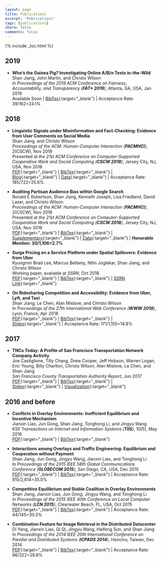 ```yaml
---
layout: page
title: Publications
excerpt: "Publications"
tags: [publications]
share: false
comments: false 
---
```


{% include _toc.html %}

## 2019

* **Who’s the Guinea Pig? Investigating Online A/B/n Tests in-the-Wild**  
Shan Jiang, John Martin, and Christo Wilson  
In *Proceedings of the 2019 ACM Conference on Fairness, Accountability, and Transparency (**FAT\* 2019**)*, Atlanta, GA, USA, Jan 2019  
Available Soon | [BibTex](fat19_bib.txt){:target="_blank"} | Acceptance Rate: 39/162=24.1%

## 2018

* **Linguistic Signals under Misinformation and Fact-Checking: Evidence from User Comments on Social Media**  
Shan Jiang, and Christo Wilson  
*Proceedings of the ACM: Human-Computer Interaction (**PACMHCI**)*, 2(CSCW), Nov 2018  
Presented at *the 21st ACM Conference on Computer-Supported Cooperative Work and Social Computing (**CSCW 2018**)*, Jersey City, NJ, USA, Nov 2018  
[PDF](cscw18a_paper.pdf){:target="_blank"} | [BibTex](cscw18a_bib.txt){:target="_blank"} | [Blog](https://medium.com/@shan.sam.jiang/people-get-touchy-about-misinformation-and-about-the-truth-too-9930563d96d8){:target="_blank"} | [Data](../resources/#misinformation){:target="_blank"} | Acceptance Rate: 185/722=25.6%

* **Auditing Partisan Audience Bias within Google Search**  
Ronald E Robertson, Shan Jiang, Kenneth Joseph, Lisa Friedland, David Lazer, and Christo Wilson  
*Proceedings of the ACM: Human-Computer Interaction (**PACMHCI**)*, 2(CSCW), Nov 2018  
Presented at *the 21st ACM Conference on Computer-Supported Cooperative Work and Social Computing (**CSCW 2018**)*, Jersey City, NJ, USA, Nov 2018  
[PDF](cscw18b_paper.pdf){:target="_blank"} | [BibTex](cscw18b_bib.txt){:target="_blank"} | [Supplementary](cscw18b_supplementary.pdf){:target="_blank"} | [Data](../resources/#partisan-bias){:target="_blank"} | **Honorable Mention: 30/1,106=2.7%** 

* **Surge Pricing on a Service Platform under Spatial Spillovers: Evidence from Uber**  
Kyungmin Brad Lee, Marcus Bellamy, Nitin Joglekar, Shan Jiang, and Christo Wilson  
Working paper, available at *SSRN*, Oct 2018  
[PDF](ssrn18_paper.pdf){:target="_blank"} | [BibTex](ssrn18_bib.txt){:target="_blank"} | [SSRN Link](https://ssrn.com/abstract=3261811){:target="_blank"}  

* **On Ridesharing Competition and Accessibility: Evidence from Uber, Lyft, and Taxi**  
Shan Jiang, Le Chen, Alan Mislove, and Christo Wilson  
In *Proceedings of the 27th International Web Conference (**WWW 2018**)*, Lyon, France, Apr 2018  
[PDF](www18_paper.pdf){:target="_blank"} | [BibTex](www18_bib.txt){:target="_blank"} | [Slides](www18_slides.pdf){:target="_blank"} | Acceptance Rate: 171/1,155=14.8%

## 2017

* **TNCs Today: A Profile of San Francisco Transportation Network Company Activity**  
Joe Castiglione, Tilly Chang, Drew Cooper, Jeff Hobson, Warren Logan, Eric Young, Billy Charlton, Christo Wilson, Alan Mislove, Le Chen, and Shan Jiang  
*San Francisco County Transportation Authority Report*, Jun 2017  
[PDF](sfcta17_paper.pdf){:target="_blank"} | [BibTex](sfcta17_bib.txt){:target="_blank"} | [Slides](sfcta17_slides.pdf){:target="_blank"} | [Visualization](https://tncstoday.sfcta.org){:target="_blank"}

## 2016 and before

* **Conflicts in Overlay Environments: Inefficient Equilibrium and Incentive Mechanism**  
Jianxin Liao, Jun Gong, Shan Jiang, Tonghong Li, and Jingyu Wang  
*KSII Transactions on Internet and Information Systems (**TIIS**)*, 10(5), May 2016  
[PDF](tiis16_paper.pdf){:target="_blank"} | [BibTex](tiis16_bib.txt){:target="_blank"}

* **Interactions among Overlays and Traffic Engineering: Equilibrium and Cooperation without Payment**  
Shan Jiang, Jun Gong, Jingyu Wang, Jianxin Liao, and Tonghong Li  
In *Proceedings of the 2015 IEEE 58th Global Communications Conference (**GLOBECOM 2015**)*, San Diego, CA, USA, Dec 2015  
[PDF](globecom15_paper.pdf){:target="_blank"} | [BibTex](globecom15_bib.txt){:target="_blank"} | Acceptance Rate: 915/2,614=35.0%

* **Competitive Equilibrium and Stable Coalition in Overlay Environments**  
Shan Jiang, Jianxin Liao, Jun Gong, Jingyu Wang, and Tonghong Li  
In *Proceedings of the 2015 IEEE 40th Conference on Local Computer Networks (**LCN 2015**)*, Clearwater Beach, FL, USA, Oct 2015  
[PDF](lcn15_paper.pdf){:target="_blank"} | [BibTex](lcn15_bib.txt){:target="_blank"} | Acceptance Rate: 44/145=30.3%

* **Combination Feature for Image Retrieval in the Distributed Datacenter**   
Di Yang, Jianxin Liao, Qi Qi, Jingyu Wang, Haifeng Sun, and Shan Jiang  
In *Proceedings of the 2014 IEEE 20th International Conference on Parallel and Distributed Systems (**ICPADS 2014**)*, Hsinchu, Taiwan, Dec 2014  
[PDF](icpads14_paper.pdf){:target="_blank"} | [BibTex](icpads14_bib.txt){:target="_blank"} | Acceptance Rate: 96/322=29.8%
